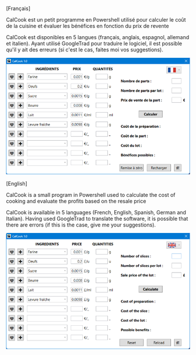 [Français]

CalCook est un petit programme en Powershell utilisé pour calculer le coût de la cuisine et évaluer les bénéfices en fonction du prix de revente

CalCook est disponibles en 5 langues (français, anglais, espagnol, allemand et italien). Ayant utilisé GoogleTrad pour traduire le logiciel, il est possible qu'il y ait des erreurs (si c'est le cas, faites moi vos suggestions).

![img](https://github.com/SebastienFRA/calcook/blob/main/CalCook%201.0_fr.png)

[English]

CalCook is a small program in Powershell used to calculate the cost of cooking and evaluate the profits based on the resale price

CalCook is available in 5 languages ​​(French, English, Spanish, German and Italian). Having used GoogleTrad to translate the software, it is possible that there are errors (if this is the case, give me your suggestions).

![img](https://github.com/SebastienFRA/calcook/blob/main/CalCook%201.0_eng.png)
